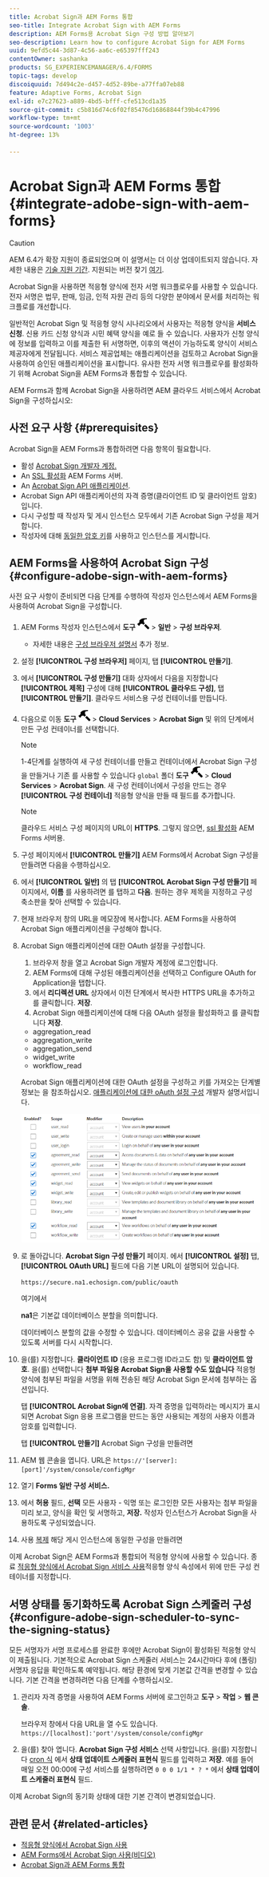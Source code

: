 ```yaml
---
title: Acrobat Sign과 AEM Forms 통합
seo-title: Integrate Acrobat Sign with AEM Forms
description: AEM Forms용 Acrobat Sign 구성 방법 알아보기
seo-description: Learn how to configure Acrobat Sign for AEM Forms
uuid: 9efd5c44-3d87-4c56-aa6c-e65397fff243
contentOwner: sashanka
products: SG_EXPERIENCEMANAGER/6.4/FORMS
topic-tags: develop
discoiquuid: 7d494c2e-d457-4d52-89be-a77ffa07eb88
feature: Adaptive Forms, Acrobat Sign
exl-id: e7c27623-a889-4bd5-bfff-cfe513cd1a35
source-git-commit: c5b816d74c6f02f85476d16868844f39b4c47996
workflow-type: tm+mt
source-wordcount: '1003'
ht-degree: 13%

---
```


# Acrobat Sign과 AEM Forms 통합 {#integrate-adobe-sign-with-aem-forms}

>[!CAUTION]
>
>AEM 6.4가 확장 지원이 종료되었으며 이 설명서는 더 이상 업데이트되지 않습니다. 자세한 내용은 [기술 지원 기간](https://helpx.adobe.com/kr/support/programs/eol-matrix.html). 지원되는 버전 찾기 [여기](https://experienceleague.adobe.com/docs/).

Acrobat Sign을 사용하면 적응형 양식에 전자 서명 워크플로우를 사용할 수 있습니다. 전자 서명은 법무, 판매, 임금, 인적 자원 관리 등의 다양한 분야에서 문서를 처리하는 워크플로를 개선합니다.

일반적인 Acrobat Sign 및 적응형 양식 시나리오에서 사용자는 적응형 양식을 **서비스 신청**. 신용 카드 신청 양식과 시민 혜택 양식을 예로 들 수 있습니다. 사용자가 신청 양식에 정보를 입력하고 이를 제출한 뒤 서명하면, 이후의 액션이 가능하도록 양식이 서비스 제공자에게 전달됩니다. 서비스 제공업체는 애플리케이션을 검토하고 Acrobat Sign을 사용하여 승인된 애플리케이션을 표시합니다. 유사한 전자 서명 워크플로우를 활성화하기 위해 Acrobat Sign을 AEM Forms과 통합할 수 있습니다.

AEM Forms과 함께 Acrobat Sign을 사용하려면 AEM 클라우드 서비스에서 Acrobat Sign을 구성하십시오:

## 사전 요구 사항 {#prerequisites}

Acrobat Sign을 AEM Forms과 통합하려면 다음 항목이 필요합니다.

* 활성 [Acrobat Sign 개발자 계정.](https://acrobat.adobe.com/us/en/why-adobe/developer-form.html)
* An [SSL 활성화](/help/sites-administering/ssl-by-default.md) AEM Forms 서버.
* An [Acrobat Sign API 애플리케이션](https://www.adobe.io/apis/documentcloud/sign/docs.html#!adobedocs/adobe-sign/master/gstarted/create_app.md).
* Acrobat Sign API 애플리케이션의 자격 증명(클라이언트 ID 및 클라이언트 암호)입니다.
* 다시 구성할 때 작성자 및 게시 인스턴스 모두에서 기존 Acrobat Sign 구성을 제거합니다.
* 작성자에 대해 [동일한 암호 키](/help/sites-administering/security-checklist.md#make-sure-you-properly-replicate-encryption-keys-when-needed)를 사용하고 인스턴스를 게시합니다.

## AEM Forms을 사용하여 Acrobat Sign 구성 {#configure-adobe-sign-with-aem-forms}

사전 요구 사항이 준비되면 다음 단계를 수행하여 작성자 인스턴스에서 AEM Forms을 사용하여 Acrobat Sign을 구성합니다.

1. AEM Forms 작성자 인스턴스에서 **도구** ![망치](assets/hammer.png) > **일반** > **구성 브라우저**.
   * 자세한 내용은 [구성 브라우저 설명서](/help/sites-administering/configurations.md) 추가 정보.
1. 설정 **[!UICONTROL 구성 브라우저]** 페이지, 탭 **[!UICONTROL 만들기]**.
1. 에서 **[!UICONTROL 구성 만들기]** 대화 상자에서 다음을 지정합니다 **[!UICONTROL 제목]** 구성에 대해 **[!UICONTROL 클라우드 구성]**, 탭 **[!UICONTROL 만들기]**. 클라우드 서비스용 구성 컨테이너를 만듭니다.
1. 다음으로 이동 **도구** ![망치](assets/hammer.png) > **Cloud Services** > **Acrobat Sign** 및 위의 단계에서 만든 구성 컨테이너를 선택합니다.

   >[!NOTE]
   >
   >1-4단계를 실행하여 새 구성 컨테이너를 만들고 컨테이너에서 Acrobat Sign 구성을 만들거나 기존 를 사용할 수 있습니다 `global` 폴더 **도구** ![망치](assets/hammer.png) > **Cloud Services** > **Acrobat Sign**. 새 구성 컨테이너에서 구성을 만드는 경우 **[!UICONTROL 구성 컨테이너]** 적응형 양식을 만들 때 필드를 추가합니다.

   >[!NOTE]
   클라우드 서비스 구성 페이지의 URL이 **HTTPS**. 그렇지 않으면, [ssl 활성화](/help/sites-administering/ssl-by-default.md) AEM Forms 서버용.

1. 구성 페이지에서 **[!UICONTROL 만들기]** AEM Forms에서 Acrobat Sign 구성을 만들려면 다음을 수행하십시오.
1. 에서 **[!UICONTROL 일반]** 의 탭 **[!UICONTROL Acrobat Sign 구성 만들기]** 페이지에서, **이름** 를 사용하려면 를 탭하고 **다음**. 원하는 경우 제목을 지정하고 구성 축소판을 찾아 선택할 수 있습니다.

1. 현재 브라우저 창의 URL을 메모장에 복사합니다. AEM Forms을 사용하여 Acrobat Sign 애플리케이션을 구성해야 합니다.

1. Acrobat Sign 애플리케이션에 대한 OAuth 설정을 구성합니다.

   1. 브라우저 창을 열고 Acrobat Sign 개발자 계정에 로그인합니다.
   1. AEM Forms에 대해 구성된 애플리케이션을 선택하고 Configure OAuth for Application을 탭합니다.
   1. 에서 **리디렉션 URL** 상자에서 이전 단계에서 복사한 HTTPS URL을 추가하고 를 클릭합니다. **저장**.
   1. Acrobat Sign 애플리케이션에 대해 다음 OAuth 설정을 활성화하고 를 클릭합니다 **저장**.
   * aggregation_read
   * aggregation_write
   * aggregation_send
   * widget_write
   * workflow_read

   Acrobat Sign 애플리케이션에 대한 OAuth 설정을 구성하고 키를 가져오는 단계별 정보는 을 참조하십시오. [애플리케이션에 대한 oAuth 설정 구성](https://www.adobe.io/apis/documentcloud/sign/docs.html#!adobedocs/adobe-sign/master/gstarted/configure_oauth.md) 개발자 설명서입니다.

   ![OAuth Config](assets/oauthconfig_new.png)

1. 로 돌아갑니다. **Acrobat Sign 구성 만들기** 페이지. 에서 **[!UICONTROL 설정]** 탭, **[!UICONTROL OAuth URL]** 필드에 다음 기본 URL이 설명되어 있습니다.

   `https://secure.na1.echosign.com/public/oauth`

   여기에서

   **na1**&#x200B;은 기본값 데이터베이스 분할을 의미합니다.

   데이터베이스 분할의 값을 수정할 수 있습니다. 데이터베이스 공유 값을 사용할 수 있도록 서버를 다시 시작합니다.

1. 을(를) 지정합니다. **클라이언트 ID** (응용 프로그램 ID라고도 함) 및 **클라이언트 암호**. 을(를) 선택합니다 **첨부 파일용 Acrobat Sign을 사용할 수도 있습니다** 적응형 양식에 첨부된 파일을 서명을 위해 전송된 해당 Acrobat Sign 문서에 첨부하는 옵션입니다.

   탭 **[!UICONTROL Acrobat Sign에 연결]**. 자격 증명을 입력하라는 메시지가 표시되면 Acrobat Sign 응용 프로그램을 만드는 동안 사용되는 계정의 사용자 이름과 암호를 입력합니다.

   탭 **[!UICONTROL 만들기]** Acrobat Sign 구성을 만들려면

1. AEM 웹 콘솔을 엽니다. URL은 `https://'[server]:[port]'/system/console/configMgr`
1. 열기 **Forms 일반 구성 서비스.**
1. 에서 **허용** 필드, **선택** 모든 사용자 - 익명 또는 로그인한 모든 사용자는 첨부 파일을 미리 보고, 양식을 확인 및 서명하고, **저장.** 작성자 인스턴스가 Acrobat Sign을 사용하도록 구성되었습니다.
1. 사용 [복제](/help/sites-deploying/replication.md) 해당 게시 인스턴스에 동일한 구성을 만들려면

이제 Acrobat Sign은 AEM Forms과 통합되어 적응형 양식에 사용할 수 있습니다. 종료 [적응형 양식에서 Acrobat Sign 서비스 사용](../../forms/using/working-with-adobe-sign.md#configure-adobe-sign-for-an-adaptive-form)적응형 양식 속성에서 위에 만든 구성 컨테이너를 지정합니다.

## 서명 상태를 동기화하도록 Acrobat Sign 스케줄러 구성 {#configure-adobe-sign-scheduler-to-sync-the-signing-status}

모든 서명자가 서명 프로세스를 완료한 후에만 Acrobat Sign이 활성화된 적응형 양식이 제출됩니다. 기본적으로 Acrobat Sign 스케줄러 서비스는 24시간마다 후에 (폴링) 서명자 응답을 확인하도록 예약됩니다. 해당 환경에 맞게 기본값 간격을 변경할 수 있습니다. 기본 간격을 변경하려면 다음 단계를 수행하십시오.

1. 관리자 자격 증명을 사용하여 AEM Forms 서버에 로그인하고 **도구** > **작업** > **웹 콘솔**.

   브라우저 창에서 다음 URL을 열 수도 있습니다.
   `https://[localhost]:'port'/system/console/configMgr`

1. 을(를) 찾아 엽니다. **Acrobat Sign 구성 서비스** 선택 사항입니다. 을(를) 지정합니다 [cron 식](https://en.wikipedia.org/wiki/Cron#CRON_expression) 에서 **상태 업데이트 스케줄러 표현식** 필드를 입력하고 **저장**. 예를 들어 매일 오전 00:00에 구성 서비스를 실행하려면 `0 0 0 1/1 * ? *` 에서 **상태 업데이트 스케줄러 표현식** 필드.

이제 Acrobat Sign의 동기화 상태에 대한 기본 간격이 변경되었습니다.

## 관련 문서 {#related-articles}

* [적응형 양식에서 Acrobat Sign 사용](../../forms/using/working-with-adobe-sign.md)
* [AEM Forms에서 Acrobat Sign 사용(비디오)](https://helpx.adobe.com/experience-manager/kt/forms/using/adobe-sign-integration-feature-video.html)
* [Acrobat Sign과 AEM Forms 통합](../../forms/using/adobe-sign-integration-adaptive-forms.md)
